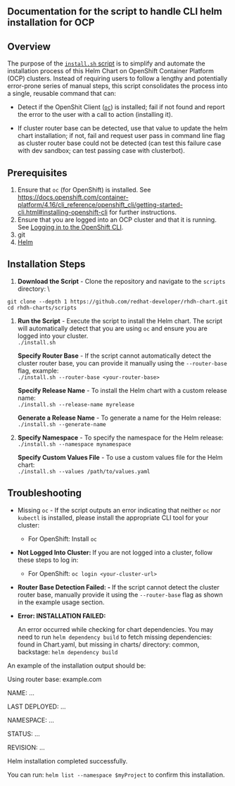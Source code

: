 ## **Documentation for the script to handle CLI helm installation for OCP**

## **Overview**

The purpose of the [`install.sh` script](./install.sh) is to simplify and automate the installation process of this Helm Chart on OpenShift Container Platform (OCP) clusters. Instead of requiring users to follow a lengthy and potentially error-prone series of manual steps, this script consolidates the process into a single, reusable command that can:

* Detect if the OpenShit Client ([`oc`](https://docs.openshift.com/container-platform/4.16/cli_reference/openshift_cli/getting-started-cli.html)) is installed; fail if not found and report the error to the user with a call to action (installing it).

* If cluster router base can be detected, use that value to update the helm chart installation; if not, fail and request user pass in command line flag as cluster router base could not be detected (can test this failure case with dev sandbox; can test passing case with clusterbot).

## **Prerequisites**

1. Ensure that `oc` (for OpenShift) is installed. See https://docs.openshift.com/container-platform/4.16/cli_reference/openshift_cli/getting-started-cli.html#installing-openshift-cli for further instructions.
2. Ensure that you are logged into an OCP cluster and that it is running. See [Logging in to the OpenShift CLI](https://docs.redhat.com/en/documentation/openshift_container_platform/4.16/html/cli_tools/openshift-cli-oc#cli-logging-in_cli-developer-commands).
3. git
4. [Helm](https://helm.sh/docs/intro/install/)

## **Installation Steps**

1. **Download the Script** - Clone the repository and navigate to the `scripts` directory: \

  ```shell
git clone --depth 1 https://github.com/redhat-developer/rhdh-chart.git
cd rhdh-charts/scripts
```

1. **Run the Script** - Execute the script to install the Helm chart. The script will automatically detect that you are using `oc` and ensure you are logged into your cluster. \
`./install.sh`

   **Specify Router Base** - If the script cannot automatically detect the cluster router base, you can provide it manually using the `--router-base` flag, example:\
      `./install.sh --router-base <your-router-base>`

   **Specify Release Name** - To install the Helm chart with a custom release name: \
   `./install.sh --release-name myrelease`

    **Generate a Release Name** - To generate a name for the Helm release: \
    `./install.sh --generate-name`

1. **Specify Namespace** - To specify the namespace for the Helm release: \
`./install.sh --namespace mynamespace`

    **Specify Custom Values File** - To use a custom values file for the Helm chart: \
   `./install.sh --values /path/to/values.yaml`

## **Troubleshooting**

* Missing <code>oc</code> - </strong> If the script outputs an error indicating that neither <code>oc</code> nor <code>kubectl</code> is installed, please install the appropriate CLI tool for your cluster:
    * For OpenShift: Install <code>oc</code>

* <strong>Not Logged Into Cluster: </strong> If you are not logged into a cluster, follow these steps to log in:
    * For OpenShift:
 `oc login <your-cluster-url>`

* <strong>Router Base Detection Failed: - </strong> If the script cannot detect the cluster router base, manually provide it using the <code>--router-base</code> flag as shown in the example usage section.

* <strong>Error: INSTALLATION FAILED:</strong>

     An error occurred while checking for chart dependencies. You may need to run `helm dependency build` to fetch missing dependencies: found in Chart.yaml, but missing in charts/ directory: common, backstage:
  `helm dependency build`

An example of the installation output should be:

Using router base: example.com

NAME: ...

LAST DEPLOYED: ...

NAMESPACE: ...

STATUS: ...

REVISION: ...

Helm installation completed successfully.

You can run: `helm list --namespace $myProject` to confirm this installation.
